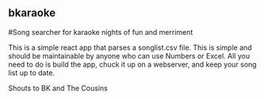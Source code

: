 ## bkaraoke

#Song searcher for karaoke nights of fun and merriment

This is a simple react app that parses a songlist.csv file.  This is simple and
should be maintainable by anyone who can use Numbers or Excel.  All you need
to do is build the app, chuck it up on a webserver, and keep your song list
up to date.

Shouts to BK and The Cousins
